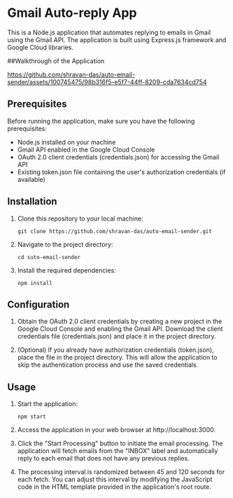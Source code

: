 # Gmail Auto-reply App

This is a Node.js application that automates replying to emails in Gmail using the Gmail API. The application is built using Express.js framework and Google Cloud libraries.

##Walkthrough of the Application

https://github.com/shravan-das/auto-email-sender/assets/100745475/98b316f5-e5f7-44ff-8209-cda7634cd754



## Prerequisites

Before running the application, make sure you have the following prerequisites:

- Node.js installed on your machine
- Gmail API enabled in the Google Cloud Console
- OAuth 2.0 client credentials (credentials.json) for accessing the Gmail API
- Existing token.json file containing the user's authorization credentials (if available)

## Installation

1. Clone this repository to your local machine:

   ```shell
   git clone https://github.com/shravan-das/auto-email-sender.git
   ```

2. Navigate to the project directory:

   ```shell
   cd suto-email-sender
   ```

3. Install the required dependencies:

   ```shell
   npm install
   ```

## Configuration

1. Obtain the OAuth 2.0 client credentials by creating a new project in the Google Cloud Console and enabling the Gmail API. Download the client credentials file (credentials.json) and place it in the project directory.

2. (Optional) If you already have authorization credentials (token.json), place the file in the project directory. This will allow the application to skip the authentication process and use the saved credentials.

## Usage

1. Start the application:

   ```shell
   npm start
   ```

2. Access the application in your web browser at http://localhost:3000.

3. Click the "Start Processing" button to initiate the email processing. The application will fetch emails from the "INBOX" label and automatically reply to each email that does not have any previous replies.

4. The processing interval is randomized between 45 and 120 seconds for each fetch. You can adjust this interval by modifying the JavaScript code in the HTML template provided in the application's root route.

